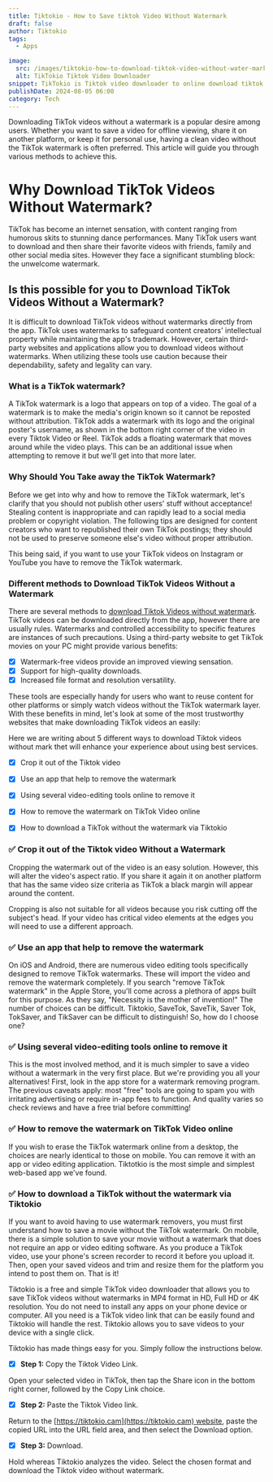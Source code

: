 ```yaml
---
title: Tiktokio - How to Save tiktok Video Without Watermark
draft: false
author: Tiktokio
tags:
  - Apps

image:
  src: /images/tiktokio-how-to-download-tiktok-video-without-water-mark.webp
  alt: TikTokio Tiktok Video Downloader
snippet: TikTokio is Tiktok video downloader to online download tiktok videos without watermark easily, download video from tiktok, free download tiktok video in mp4.
publishDate: 2024-08-05 06:00
category: Tech
---
```



Downloading TikTok videos without a watermark is a popular desire among users. Whether you want to save a video for offline viewing, share it on another platform, or keep it for personal use, having a clean video without the TikTok watermark is often preferred. This article will guide you through various methods to achieve this.


# Why Download TikTok Videos Without Watermark?

TikTok has become an internet sensation, with content ranging from humorous skits to stunning dance performances. Many TikTok users want to download and then share their favorite videos with friends, family and other social media sites. However they face a significant stumbling block: the unwelcome watermark.

## Is this possible for you to Download TikTok Videos Without a Watermark?

It is difficult to download TikTok videos without watermarks directly from the app. TikTok uses watermarks to safeguard content creators' intellectual property while maintaining the app's trademark. However, certain third-party websites and applications allow you to download videos without watermarks. When utilizing these tools use caution because their dependability, safety and legality can vary.

### What is a TikTok watermark?

A TikTok watermark is a logo that appears on top of a video. The goal of a watermark is to make the media's origin known so it cannot be reposted without attribution. TikTok adds a watermark with its logo and the original poster's username, as shown in the bottom right corner of the video in every Tiktok Video or Reel. TikTok adds a floating watermark that moves around while the video plays. This can be an additional issue when attempting to remove it but we'll get into that more later.


### Why Should You Take away the TikTok Watermark?

Before we get into why and how to remove the TikTok watermark, let's clarify that you should not publish other users' stuff without acceptance! Stealing content is inappropriate and can rapidly lead to a social media problem or copyright violation. The following tips are designed for content creators who want to republished their own TikTok postings; they should not be used to preserve someone else's video without proper attribution.

This being said, if you want to use your TikTok videos on Instagram or YouTube you have to remove the TikTok watermark.

### Different methods to Download TikTok Videos Without a Watermark

There are several methods to [download Tiktok Videos without watermark](https://tiktokio.cam). TikTok videos can be downloaded directly from the app, however there are usually rules. Watermarks and controlled accessibility to specific features are instances of such precautions. Using a third-party website to get TikTok movies on your PC might provide various benefits: 

- [x] Watermark-free videos provide an improved viewing sensation.
- [x] Support for high-quality downloads.
- [x] Increased file format and resolution versatility.

These tools are especially handy for users who want to reuse content for other platforms or simply watch videos without the TikTok watermark layer. With these benefits in mind, let's look at some of the most trustworthy websites that make downloading TikTok videos an easily:

Here we are writing about 5 different ways to download Tiktok videos without mark thet will enhance your experience about using best services.

- [x] Crop it out of the Tiktok video
- [x] Use an app that help to remove the watermark
- [x] Using several video-editing tools online to remove it
- [x] How to remove the watermark on TikTok Video online
- [x] How to download a TikTok without the watermark via Tiktokio


### ✅ Crop it out of the Tiktok video Without a Watermark

Cropping the watermark out of the video is an easy solution. However, this will alter the video's aspect ratio. If you share it again it on another platform that has the same video size criteria as TikTok a black margin will appear around the content.

Cropping is also not suitable for all videos because you risk cutting off the subject's head. If your video has critical video elements at the edges you will need to use a different approach.

### ✅ Use an app that help to remove the watermark

On iOS and Android, there are numerous video editing tools specifically designed to remove TikTok watermarks. These will import the video and remove the watermark completely. If you search "remove TikTok watermark" in the Apple Store, you'll come across a plethora of apps built for this purpose. As they say, "Necessity is the mother of invention!" The number of choices can be difficult. Tiktokio, SaveTok, SaveTik, Saver Tok, TokSaver, and TikSaver can be difficult to distinguish! So, how do I choose one?

### ✅ Using several video-editing tools online to remove it

This is the most involved method, and it is much simpler to save a video without a watermark in the very first place. But we're providing you all your alternatives! First, look in the app store for a watermark removing program. The previous caveats apply: most "free" tools are going to spam you with irritating advertising or require in-app fees to function. And quality varies so check reviews and have a free trial before committing!

### ✅ How to remove the watermark on TikTok Video online

If you wish to erase the TikTok watermark online from a desktop, the choices are nearly identical to those on mobile. You can remove it with an app or video editing application. Tiktotkio is the most simple and simplest web-based app we've found. 

### ✅ How to download a TikTok without the watermark via Tiktokio

If you want to avoid having to use watermark removers, you must first understand how to save a movie without the TikTok watermark. On mobile, there is a simple solution to save your movie without a watermark that does not require an app or video editing software. As you produce a TikTok video, use your phone's screen recorder to record it before you upload it. Then, open your saved videos and trim and resize them for the platform you intend to post them on. That is it!

Tiktokio is a free and simple TikTok video downloader that allows you to save TikTok videos without watermarks in MP4 format in HD, Full HD or 4K resolution. You do not need to install any apps on your phone device or computer. All you need is a TikTok video link that can be easily found and Tiktokio will handle the rest. Tiktokio allows you to save videos to your device with a single click.


Tiktokio has made things easy for you. Simply follow the instructions below.

- [x] <strong>Step 1:</strong> Copy the Tiktok Video Link.

Open your selected video in TikTok, then tap the Share icon in the bottom right corner, followed by the Copy Link choice.

- [x] <strong>Step 2:</strong> Paste the Tiktok Video link.
 
Return to the [https://tiktokio.cam](https://tiktokio.cam) website, paste the copied URL into the URL field area, and then select the Download option.

- [x] <strong>Step 3:</strong> Download.

Hold whereas Tiktokio analyzes the video. Select the chosen format and download the Tiktok video without watermark.


